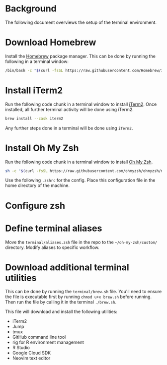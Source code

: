 # Background

The following document overviews the setup of the terminal environment.

# Download Homebrew

Install the [Homebrew](https://brew.sh/) package manager. This can be done by running the following in a terminal window:

```bash
/bin/bash -c "$(curl -fsSL https://raw.githubusercontent.com/Homebrew/install/HEAD/install.sh)"
```

# Install iTerm2

Run the following code chunk in a terminal window to install [iTerm2](https://iterm2.com/). Once installed, all further terminal activity will be done using iTerm2.

```bash
brew install --cask iterm2
```

Any further steps done in a terminal will be done using `iTerm2`.

# Install Oh My Zsh

Run the following code chunk in a terminal window to install [Oh My Zsh](https://ohmyz.sh/). 

```bash
sh -c "$(curl -fsSL https://raw.githubusercontent.com/ohmyzsh/ohmyzsh/master/tools/install.sh)"
```

Use the following `.zshrc` for the config. Place this configuration file in the home directory of the machine. 

# Configure zsh

# Define terminal aliases

Move the `terminal/aliases.zsh` file in the repo to the `~/oh-my-zsh/custom/` directory. Modify aliases to specific workflow.

# Download additional terminal utilities

This can be done by running the `terminal/brew.sh` file. You'll need to ensure the file is executable first by running `chmod u+x brew.sh` before running. Then run the file by calling it in the terminal `./brew.sh`.

This file will download and install the following utilities:
* iTerm2 
* Jump
* tmux
* GitHub command line tool
* rig for R environment management
* R Studio
* Google Cloud SDK
* Neovim text editor
